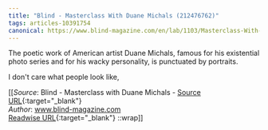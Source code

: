 ```yaml
---
title: "Blind - Masterclass With Duane Michals (212476762)"
tags: articles-10391754
canonical: https://www.blind-magazine.com/en/lab/1103/Masterclass-With-Duane-Michals
---
```


The poetic work of American artist Duane Michals, famous for his existential photo series and for his wacky personality, is punctuated by portraits.

I don't care what people look like,


[[_Source_: Blind - Masterclass with Duane Michals - [Source URL](https://www.blind-magazine.com/en/lab/1103/Masterclass-With-Duane-Michals){:target="_blank"}<br>
_Author_: www.blind-magazine.com<br>
[Readwise URL](https://readwise.io/open/212476762){:target="_blank"}
::wrap]]